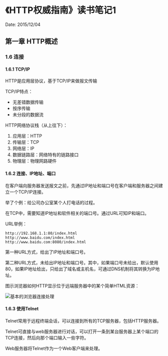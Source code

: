 
《HTTP权威指南》读书笔记1
===

Date: 2015/12/04

## 第一章 HTTP概述

### 1.6 连接

#### 1.6.1 TCP/IP
	
HTTP是应用层协议，基于TCP/IP来做报文传输

TCP/IP特点：

* 无差错数据传输
* 按序传输
* 未分段的数据流

HTTP网络协议栈（从上往下）：

1. 应用层：HTTP
1. 传输层：TCP
1. 网络层：IP
1. 数据链路层：网络特有的链路接口
1. 物理层：物理网路硬件

#### 1.6.2 连接、IP地址、端口

在客户端向服务器发送报文之前，先通过IP地址和端口号在客户端和服务器之间建立一个TCP/IP连接。

举了个例：给公司办公室某个人打电话的过程。

在TCP中，需要知道IP地址和软件相关的端口号。通过URL可知IP和端口。

URL举例：

```
http://192.168.1.1:80/index.html
http://www.baidu.com/index.html
http://www.baidu.com:8080/index.html
```

第一种URL方式，给出了IP地址和端口号。

第二种URL方式，未给出IP地址和端口号。其中，如果端口号未给出，默认使用80，如果IP地址给出，只给出了域名或主机名，可通过DNS机制将其转换为IP地址。

图示浏览器如何HTTP显示位于远端服务器中的某个简单HTML资源：

![基本的浏览器连接处理](http://ww1.sinaimg.cn/mw1024/006e1q8ojw1eys7d9ggbej30di0cgtag.jpg)


#### 1.6.3 使用Telnet

Telnet常用于远程终端会话，可以连接到所有的TCP服务器，包括HTTP服务器。

Telnet可直接与web服务器进行对话，可以打开一条到某台服务器上某个端口的TCP连接，然后向那个端口输入一些字符。

Web服务器将Telnet作为一个Web客户端来处理。


